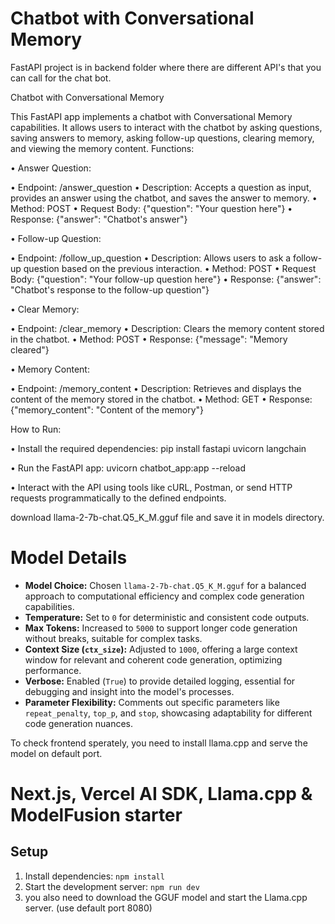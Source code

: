 # Chatbot with Conversational Memory

FastAPI project is in backend folder where there are different API's that you can call for the chat bot. 

Chatbot with Conversational Memory

This FastAPI app implements a chatbot with Conversational Memory capabilities. It allows users to interact with the chatbot by asking questions, saving answers to memory, asking follow-up questions, clearing memory, and viewing the memory content.
Functions:


• Answer Question:

• Endpoint: /answer_question
• Description: Accepts a question as input, provides an answer using the chatbot, and saves the answer to memory.
• Method: POST
• Request Body: {"question": "Your question here"}
• Response: {"answer": "Chatbot's answer"}


• Follow-up Question:

• Endpoint: /follow_up_question
• Description: Allows users to ask a follow-up question based on the previous interaction.
• Method: POST
• Request Body: {"question": "Your follow-up question here"}
• Response: {"answer": "Chatbot's response to the follow-up question"}


• Clear Memory:

• Endpoint: /clear_memory
• Description: Clears the memory content stored in the chatbot.
• Method: POST
• Response: {"message": "Memory cleared"}


• Memory Content:

• Endpoint: /memory_content
• Description: Retrieves and displays the content of the memory stored in the chatbot.
• Method: GET
• Response: {"memory_content": "Content of the memory"}



How to Run:


• Install the required dependencies:
pip install fastapi uvicorn langchain

• Run the FastAPI app:
uvicorn chatbot_app:app --reload

• Interact with the API using tools like cURL, Postman, or send HTTP requests programmatically to the defined endpoints.

download llama-2-7b-chat.Q5_K_M.gguf file and save it in models directory.

# Model Details

- **Model Choice:** Chosen `llama-2-7b-chat.Q5_K_M.gguf` for a balanced approach to computational efficiency and complex code generation capabilities.
- **Temperature:** Set to `0` for deterministic and consistent code outputs.
- **Max Tokens:** Increased to `5000` to support longer code generation without breaks, suitable for complex tasks.
- **Context Size (`ctx_size`):** Adjusted to `1000`, offering a large context window for relevant and coherent code generation, optimizing performance.
- **Verbose:** Enabled (`True`) to provide detailed logging, essential for debugging and insight into the model's processes.
- **Parameter Flexibility:** Comments out specific parameters like `repeat_penalty`, `top_p`, and `stop`, showcasing adaptability for different code generation nuances.





To check frontend sperately, you need to install llama.cpp and serve the model on default port.

# Next.js, Vercel AI SDK, Llama.cpp & ModelFusion starter


## Setup

1. Install dependencies: `npm install`
2. Start the development server: `npm run dev`
3. you also need to download the GGUF model and start the Llama.cpp server. (use default port 8080)

